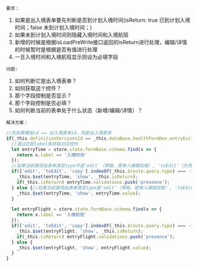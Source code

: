 `要求：`
1. 如果是出入境表单要先判断是否到计划入境时间(isReturn: true 已到计划入境时间；false 未到计划入境时间；)
2. 如果未到计划入境时间则隐藏入境时间和入境航班
3. 新增的时候是根据isLoadPreWrite接口返回的isReturn进行处理，编辑/详情的时候暂时是根据是否有值进行处理
4. 一旦入境时间和入境航班显示则设为必填字段

`问题:`
1. 如何判断它是出入境表单？
2. 如何获取这个控件？
2. 那个字段控制是否显示？
3. 那个字段控制是否必填？
4. 如何判断当前的表单处于什么状态（新增/编辑/详情）？

`解决方案：`
```javascript
//先如果模板id == 出入境表单id，则是出入境表单
if(_this.definitionVersionsId == _this.dataBase.healthFormDev.entryExitReport) {
  //通过匹配label来获取对应控件
  let entryTime = store.state.formBase.schema.find(x => {
    return x.label == '入境时间'
  });
  //如果当前路径由表单类型type不是'edit'（草稿、提单人编辑加载）, 'toEdit'（负责人编辑）, 'copy'（复制表单入口）中的其中一种，也就是新增表单，根据isReturn决定是否显示show(true/显示；false/隐藏)，也根据isReturn决定是否必填validations（''/非必填；"presence"/必填）
  if(['edit', 'toEdit', 'copy'].indexOf(_this.$route.query.type) === -1) {
    _this.$set(entryTime, 'show', _this.isReturn);
    if(_this.isReturn) entryTime.validations.push('presence');
  } else {//如果当前路径由表单类型type是'edit'（草稿、提单人编辑加载）, 'toEdit'（负责人编辑）, 'copy'（复制表单入口）中的其中一种，根据entryTime是否有值决定是否显示show(true/显示；false/隐藏)
    _this.$set(entryTime, 'show', entryTime.value);
  }

  let entryFlight = store.state.formBase.schema.find(x => {
    return x.label == '入境航班'
  });
  if(['edit', 'toEdit', 'copy'].indexOf(_this.$route.query.type) === -1) {
    _this.$set(entryFlight, 'show', _this.isReturn);
    if(_this.isReturn) entryFlight.validations.push('presence');
  } else {
    _this.$set(entryFlight, 'show', entryFlight.value);
  }
}
```